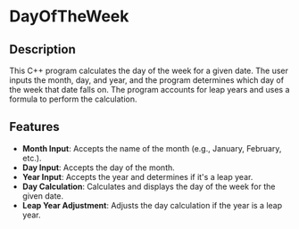 # DayOfTheWeek

## Description

This C++ program calculates the day of the week for a given date. The user inputs the month, day, and year, and the program determines which day of the week that date falls on. The program accounts for leap years and uses a formula to perform the calculation.

## Features

- **Month Input**: Accepts the name of the month (e.g., January, February, etc.).
- **Day Input**: Accepts the day of the month.
- **Year Input**: Accepts the year and determines if it's a leap year.
- **Day Calculation**: Calculates and displays the day of the week for the given date.
- **Leap Year Adjustment**: Adjusts the day calculation if the year is a leap year.
